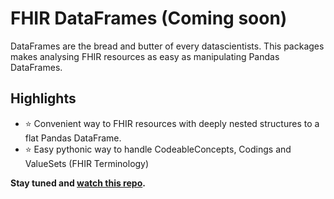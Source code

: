 # FHIR DataFrames (Coming soon)
DataFrames are the bread and butter of every datascientists. This packages makes analysing FHIR resources as easy as manipulating Pandas DataFrames.

## Highlights

- ⭐ Convenient way to FHIR resources with deeply nested structures to a flat Pandas DataFrame.
- ⭐ Easy pythonic way to handle CodeableConcepts, Codings and ValueSets (FHIR Terminology)

**Stay tuned and [watch this repo](https://github.com/Tiro-health/fhir-dataframes/subscription).**
